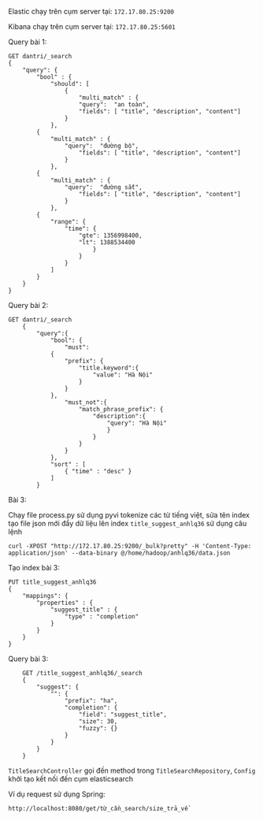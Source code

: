 Elastic chạy trên cụm server tại: `172.17.80.25:9200`

Kibana chạy trên cụm server tại: `172.17.80.25:5601`

Query bài 1:

    GET dantri/_search
    {
        "query": {
            "bool" : {
                "should": [
                    {
                        "multi_match" : {
                        "query":  "an toàn",
                        "fields": [ "title", "description", "content"]
                    }
                },
            {
                "multi_match" : {
                    "query":  "đường bộ",
                        "fields": [ "title", "description", "content"]
                    }
                },
            {
                "multi_match" : {
                    "query":  "đường sắt",
                        "fields": [ "title", "description", "content"]
                    }
                },
            {
                "range": {
                    "time": {
                        "gte": 1356998400,
                        "lt": 1388534400
                            }
                        }
                    }
                ]
            }
        }
    }

Query bài 2:
    
    GET dantri/_search
        {
            "query":{
                "bool": {
                    "must":
                {
                    "prefix": {
                        "title.keyword":{
                            "value": "Hà Nội"
                        }
                    }    
                },
                    "must_not":{
                        "match_phrase_prefix": {
                            "description":{
                                "query": "Hà Nội"
                                }
                            }
                        }
                    }
                },
                "sort" : [
                    { "time" : "desc" }
                ]
            }

Bài 3:

Chạy file process.py sử dụng pyvi tokenize các từ tiếng việt, sửa tên index tạo file json mới đẩy dữ liệu lên index `title_suggest_anhlq36` sử dụng câu lệnh 

    curl -XPOST "http://172.17.80.25:9200/_bulk?pretty" -H 'Content-Type: application/json' --data-binary @/home/hadoop/anhlq36/data.json

Tạo index bài 3:

    PUT title_suggest_anhlq36
    {
        "mappings": {
            "properties" : {
                "suggest_title" : {
                    "type" : "completion"
                }
            }
        }
    }

Query bài 3:

        GET /title_suggest_anhlq36/_search
        {
            "suggest": {
                "": {
                    "prefix": "ha",
                    "completion": {
                        "field": "suggest_title",
                        "size": 30,
                        "fuzzy": {}
                    }
                }
            }
        }

`TitleSearchController` gọi đến method trong `TitleSearchRepository`, `Config` khởi tạo kết nối đến cụm elasticsearch

Ví dụ request sử dụng Spring:

    http://localhost:8080/get/từ_cần_search/size_trả_về






